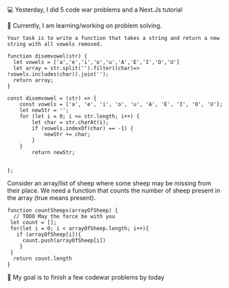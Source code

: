 💻 Yesterday, I did 5 code war problems and a Next.Js tutorial

📖 Currently, I am learning/working on problem solving.
```
Your task is to write a function that takes a string and return a new string with all vowels removed.

function disemvowel(str) {
  let vowels = ['a','e','i','o','u','A','E','I','O','U']
  let array = str.split('').filter((char)=> !vowels.includes(char)).join('');
  return array;
}

```

```
const disemvowel = (str) => {
	const vowels = ['a', 'e', 'i', 'o', 'u', 'A', 'E', 'I', 'O', 'U'];
	let newStr = '';
	for (let i = 0; i <= str.length; i++) {
		let char = str.charAt(i);
		if (vowels.indexOf(char) == -1) {
			newStr += char;
		}
	}
		return newStr;
		
	
};
```
Consider an array/list of sheep where some sheep may be missing from their place. We need a function that counts the number of sheep present 
in the array (true means present).

```
function countSheeps(arrayOfSheep) {
  // TODO May the force be with you
 let count = [];
 for(let i = 0; i < arrayOfSheep.length; i++){
   if (arrayOfSheep[i]){
     count.push(arrayOfSheep[i])
    }
 }
  return count.length
}
```

🎯 My goal is to finish a few codewar problems by today
